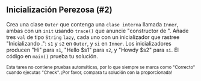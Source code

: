## Inicialización Perezosa (#2)

Crea una clase `Outer` que contenga una `clase interna` llamada `Inner`, ambas con un `init` usando `trace()` que anuncie "constructor de <nombre de la clase>". Añade tres `val` de tipo `String` `lazy`, cada uno con un inicializador que rastree "Inicializando <nombre de la clase>.<nombre de la propiedad>": `s1` y `s2` en `Outer`, y `si` en `Inner`. Los inicializadores producen "Hi" para `s1`, "Hello $s1" para `s2`, y "Howdy $s2" para `si`. El código en `main()` prueba tu solución.

<sub> Esta tarea no contiene pruebas automáticas, por lo que siempre se marca como "Correcto" cuando ejecutas "Check". ¡Por favor, compara tu solución con la proporcionada! </sub>